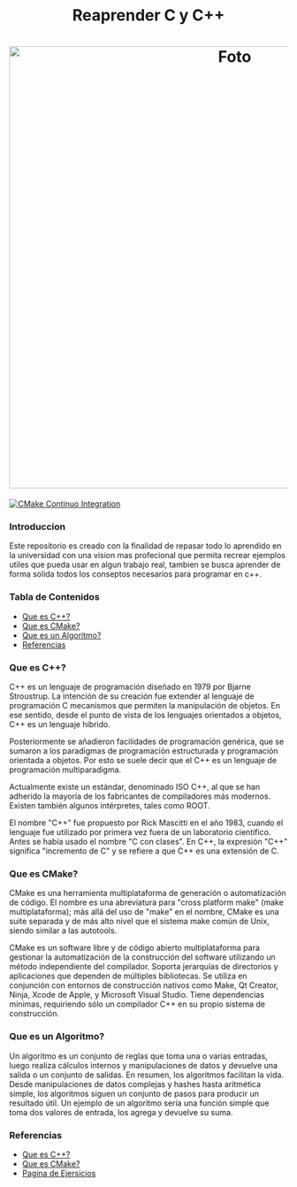 <h1 align="center">Reaprender C y C++</h1>

<h1 align="center">
  <img src="https://github.com/Ing-Brayan-Martinez/CPP-Algorithm-Example/blob/main/.github/assets/R3a3bf5f33d7ea7fe13a6bbc8fedc070f.jpeg" alt="Foto" width="800"/>
</h1>

[![CMake Continuo Integration](https://github.com/Ing-Brayan-Martinez/CPP-Algorithm-Example/actions/workflows/cmake-ci.yml/badge.svg)](https://github.com/Ing-Brayan-Martinez/CPP-Algorithm-Example/actions/workflows/cmake-ci.yml)

### Introduccion

Este repositorio es creado con la finalidad de repasar todo lo aprendido en la universidad con una vision mas profecional
que permita recrear ejemplos utiles que pueda usar en algun trabajo real, tambien se busca aprender de forma solida todos
los conseptos necesarios para programar en c++.

### Tabla de Contenidos

- [Que es C++?](#que-es-c)
- [Que es CMake?](#que-es-cmake)
- [Que es un Algoritmo?](#que-es-un-algoritmo)
- [Referencias](#referencias)

### Que es C++?

C++ es un lenguaje de programación diseñado en 1979 por Bjarne Stroustrup. La intención de su creación fue extender al 
lenguaje de programación C mecanismos que permiten la manipulación de objetos. En ese sentido, desde el punto de vista
de los lenguajes orientados a objetos, C++ es un lenguaje híbrido.

Posteriormente se añadieron facilidades de programación genérica, que se sumaron a los paradigmas de programación estructurada
y programación orientada a objetos. Por esto se suele decir que el C++ es un lenguaje de programación multiparadigma.

Actualmente existe un estándar, denominado ISO C++, al que se han adherido la mayoría de los fabricantes de compiladores 
más modernos. Existen también algunos intérpretes, tales como ROOT.

El nombre "C++" fue propuesto por Rick Mascitti en el año 1983, cuando el lenguaje fue utilizado por primera vez fuera de
un laboratorio científico. Antes se había usado el nombre "C con clases". En C++, la expresión "C++" significa "incremento 
de C" y se refiere a que C++ es una extensión de C. 

### Que es CMake?

CMake es una herramienta multiplataforma de generación o automatización de código. El nombre es una abreviatura para "cross 
platform make" (make multiplataforma); más allá del uso de "make" en el nombre, CMake es una suite separada y de más alto 
nivel que el sistema make común de Unix, siendo similar a las autotools.

CMake es un software libre y de código abierto multiplataforma para gestionar la automatización de la construcción del software 
utilizando un método independiente del compilador. Soporta jerarquías de directorios y aplicaciones que dependen de múltiples
bibliotecas. Se utiliza en conjunción con entornos de construcción nativos como Make, Qt Creator, Ninja, Xcode de Apple, y
Microsoft Visual Studio. Tiene dependencias mínimas, requiriendo sólo un compilador C++ en su propio sistema de construcción. 

### Que es un Algoritmo?

Un algoritmo es un conjunto de reglas que toma una o varias entradas, luego realiza cálculos internos y manipulaciones de 
datos y devuelve una salida o un conjunto de salidas. En resumen, los algoritmos facilitan la vida. Desde manipulaciones 
de datos complejas y hashes hasta aritmética simple, los algoritmos siguen un conjunto de pasos para producir un resultado 
útil. Un ejemplo de un algoritmo sería una función simple que toma dos valores de entrada, los agrega y devuelve su suma.

### Referencias

- [Que es C++?](https://es.wikipedia.org/wiki/C++)
- [Que es CMake?](https://es.wikipedia.org/wiki/CMake#:~:text=CMake%20es%20una%20familia%20de%20herramientas%20dise%C3%B1ada%20para,de%20configuraci%C3%B3n%20sencillos%20e%20independientes%20de%20la%20plataforma.)
- [Pagina de Ejersicios](https://the-algorithms.com/es)
